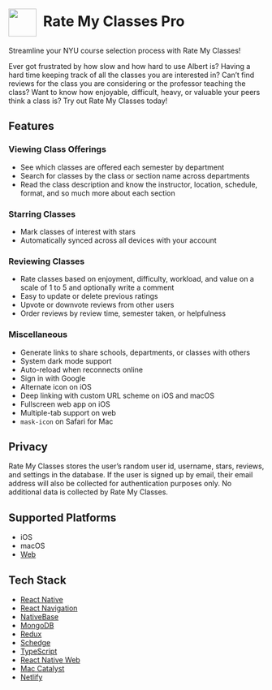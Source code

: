 <h1><picture>
  <source valign="middle" height="55px" srcset="https://github.com/zhumingcheng697/Rate-My-Classes-Pro/raw/main/icons/violet.png" media="(prefers-color-scheme: dark)">
  <img valign="middle" height="55px" src="https://github.com/zhumingcheng697/Rate-My-Classes-Pro/raw/main/icons/default.png">
</picture>&nbsp;Rate My Classes Pro</h1>

Streamline your NYU course selection process with Rate My Classes!

Ever got frustrated by how slow and how hard to use Albert is? Having a hard time keeping track of all the classes you are interested in? Can’t find reviews for the class you are considering or the professor teaching the class? Want to know how enjoyable, difficult, heavy, or valuable your peers think a class is? Try out Rate My Classes today!

## Features

### Viewing Class Offerings

- See which classes are offered each semester by department
- Search for classes by the class or section name across departments
- Read the class description and know the instructor, location, schedule, format, and so much more about each section

### Starring Classes

- Mark classes of interest with stars
- Automatically synced across all devices with your account

### Reviewing Classes

- Rate classes based on enjoyment, difficulty, workload, and value on a scale of 1 to 5 and optionally write a comment
- Easy to update or delete previous ratings
- Upvote or downvote reviews from other users
- Order reviews by review time, semester taken, or helpfulness

### Miscellaneous

- Generate links to share schools, departments, or classes with others
- System dark mode support
- Auto-reload when reconnects online
- Sign in with Google
- Alternate icon on iOS
- Deep linking with custom URL scheme on iOS and macOS
- Fullscreen web app on iOS
- Multiple-tab support on web
- `mask-icon` on Safari for Mac

## Privacy

Rate My Classes stores the user’s random user id, username, stars, reviews, and settings in the database. If the user is signed up by email, their email address will also be collected for authentication purposes only. No additional data is collected by Rate My Classes.

## Supported Platforms

- iOS
- macOS
- [Web](https://rate-my-classes-pro.netlify.app/)

## Tech Stack

- [React Native](https://reactnative.dev)
- [React Navigation](https://reactnavigation.org)
- [NativeBase](https://nativebase.io)
- [MongoDB](https://www.mongodb.com)
- [Redux](https://redux.js.org)
- [Schedge](https://github.com/A1Liu/schedge)
- [TypeScript](https://www.typescriptlang.org)
- [React Native Web](https://necolas.github.io/react-native-web/)
- [Mac Catalyst](https://developer.apple.com/mac-catalyst/)
- [Netlify](https://www.netlify.com)
